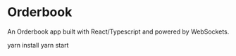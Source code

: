 # Orderbook
An Orderbook app built with React/Typescript and powered by WebSockets.

yarn install
yarn start
